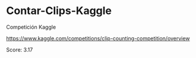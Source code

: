 # Contar-Clips-Kaggle
Competición Kaggle

https://www.kaggle.com/competitions/clip-counting-competition/overview

Score: 3.17
